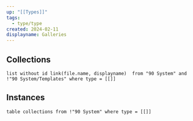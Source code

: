 ```yaml
---
up: "[[Types]]"
tags:
  - type/type
created: 2024-02-11
displayname: Galleries
---
```

## Collections
```dataview
list without id link(file.name, displayname)  from "90 System" and !"90 System/Templates" where type = [[]]
```
## Instances
```dataview
table collections from !"90 System" where type = [[]]
```
